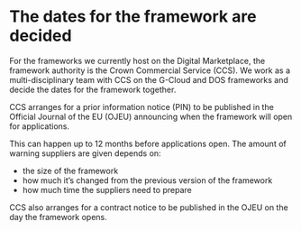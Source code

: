 # The dates for the framework are decided   

For the frameworks we currently host on the Digital Marketplace, the framework authority is the Crown Commercial Service (CCS). We work as a multi-disciplinary team with CCS on the G-Cloud and DOS frameworks and decide the dates for the framework together. 

CCS arranges for a prior information notice (PIN) to be published in the Official Journal of the EU (OJEU) announcing when the framework will open for applications. 

This can happen up to 12 months before applications open. The amount of warning suppliers are given depends on:  

+ the size of the framework  
+ how much it’s changed from the previous version of the framework  
+ how much time the suppliers need to prepare  

CCS also arranges for a contract notice to be published in the OJEU on the day the framework opens. 
